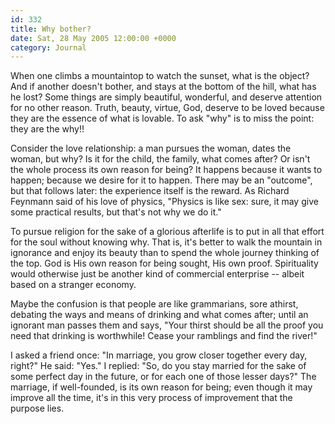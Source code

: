 ```yaml
---
id: 332
title: Why bother?
date: Sat, 28 May 2005 12:00:00 +0000
category: Journal
---
```


When one climbs a mountaintop to watch the sunset, what is the object?
And if another doesn't bother, and stays at the bottom of the hill, what
has he lost?  Some things are simply beautiful, wonderful, and deserve
attention for no other reason.  Truth, beauty, virtue, God, deserve to
be loved because they are the essence of what is lovable.  To ask "why"
is to miss the point: they are the why!!

Consider the love relationship: a man pursues the woman, dates the
woman, but why?  Is it for the child, the family, what comes after?  Or
isn't the whole process its own reason for being?  It happens because it
wants to happen; because we desire for it to happen.  There may be an
"outcome", but that follows later: the experience itself is the reward.
As Richard Feynmann said of his love of physics, "Physics is like sex:
sure, it may give some practical results, but that's not why we do it."

To pursue religion for the sake of a glorious afterlife is to put in all
that effort for the soul without knowing why.  That is, it's better to
walk the mountain in ignorance and enjoy its beauty than to spend the
whole journey thinking of the top.  God is His own reason for being
sought, His own proof.  Spirituality would otherwise just be another
kind of commercial enterprise -- albeit based on a stranger economy.

Maybe the confusion is that people are like grammarians, sore athirst,
debating the ways and means of drinking and what comes after; until an
ignorant man passes them and says, "Your thirst should be all the proof
you need that drinking is worthwhile!  Cease your ramblings and find the
river!"

I asked a friend once: "In marriage, you grow closer together every day,
right?"  He said: "Yes."  I replied: "So, do you stay married for the
sake of some perfect day in the future, or for each one of those lesser
days?"  The marriage, if well-founded, is its own reason for being; even
though it may improve all the time, it's in this very process of
improvement that the purpose lies.


